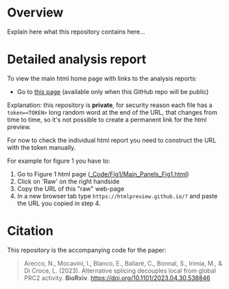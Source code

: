 # Overview

Explain here what this repository contains here...

# Detailed analysis report 

To view the main html home page with links to the analysis reports:

- Go to [this page](https://htmlpreview.github.io/?https://github.com/Ni-Ar/SUZ12_AS/blob/main/_Code/index.html) (available only when this GitHub repo will be public)

Explanation: this repository is **private**, for security reason each file has a `token=<TOKEN>` long random word at the end of the URL, that changes from time to time, so it's not possible to create a permanent link for the html preview.

For now to check the individual html report you need to construct the URL with the token manually.

For example for figure 1 you have to:

1. Go to Figure 1 html page ([_Code/Fig1/Main_Panels_Fig1.html](_Code/Fig1/Main_Panels_Fig1.html)) 
2. Click on 'Raw' on the right handside
3. Copy the URL of this "raw" web-page
4. In a new browser tab type `https://htmlpreview.github.io/?` and paste the URL you copied in step 4.

# Citation

This repository is the accompanying code for the paper:

> Arecco, N., Mocavini, I., Blanco, E., Ballaré, C., Bonnal, S., Irimia, M., & Di Croce, L. (2023). Alternative splicing decouples local from global PRC2 activity. **BioRxiv**.
>  https://doi.org/10.1101/2023.04.30.538846

